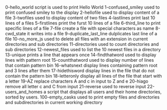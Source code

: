 0-hello_world script is used to print Hello World
1-confused_smiley used to print confused smiley to the display
2-hellofile used to display content of a file
3-twofiles used to display content of two files
4-lastlines print last 10 lines of a files
5-firstlines print the furst 10 lines of a file
6-third_line to print specific lines of a file
7-file create a file with special characters as name
8-cwd_state it writes into a file
9-duplicate_last_line dulplicates last line of a file
10-no_more_js used to delete all files with an extension in current directories and sub directories
11-directories used to count directories and sub directories
12-newest_files used to list the 10 newest files in a directory
13-unique prints a line that appears once
14-findthatword used to display lines with pattern root
15-countthatword used to display number of lines that contain pattern bin
16-whatsnext display lines containing pattern root and 3 lines after them
17-hidethisword display lines in the file that do not contain the pattern bin
18-letteronly display all lines of the file that start with a letter
19-AZ replace characters A and c in input to Z and e
20-hiago remove all letter c and C from input
21-reverse used to reverse input
22-users_and_homes a script that displays all users and their home directories, sorted by users.
100-empty_casks used to print empty files and directories and subdirectories in current working directory
